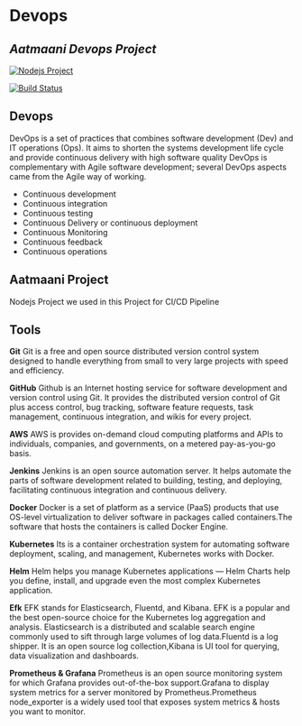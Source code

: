 # Devops
## _Aatmaani Devops Project_

[![Nodejs Project](https://cldup.com/dTxpPi9lDf.thumb.png)](https://nodesource.com/products/nsolid)

[![Build Status](https://travis-ci.org/joemccann/dillinger.svg?branch=master)](https://travis-ci.org/joemccann/dillinger)

## Devops
  DevOps is a set of practices that combines software development (Dev) and IT operations (Ops). It aims to shorten the systems development life cycle and provide continuous delivery with high software quality DevOps is complementary with Agile software development; several DevOps aspects came from the Agile way of working.

- Continuous development
- Continuous integration
- Continuous testing
- Continuous Delivery or continuous deployment
- Continuous Monitoring
- Continuous feedback
- Continuous operations
## Aatmaani Project 
 Nodejs Project we used in this Project for CI/CD Pipeline 
## Tools
**Git**
  Git is a free and open source distributed version control system designed to handle everything from small to very large projects with speed and efficiency.

**GitHub**
Github  is an Internet hosting service for software development and version control using Git. It provides the distributed version control of Git plus access control, bug tracking, software feature requests, task management, continuous integration, and wikis for every project.

**AWS**
AWS is provides on-demand cloud computing platforms and APIs to individuals, companies, and governments, on a metered pay-as-you-go basis.

**Jenkins**
Jenkins is an open source automation server. It helps automate the parts of software development related to building, testing, and deploying, facilitating continuous integration and continuous delivery.

**Docker**
Docker is a set of platform as a service (PaaS) products that use OS-level virtualization to deliver software in packages called containers.The software that hosts the containers is called Docker Engine.

**Kubernetes**
Its is a container orchestration system for automating software deployment, scaling, and management, Kubernetes works with Docker.

**Helm**
Helm helps you manage Kubernetes applications — Helm Charts help you define, install, and upgrade even the most complex Kubernetes application.

**Efk**
EFK stands for Elasticsearch, Fluentd, and Kibana. EFK is a popular and the best open-source choice for the Kubernetes log aggregation and analysis. Elasticsearch is a distributed and scalable search engine commonly used to sift through large volumes of log data.Fluentd is a log shipper. It is an open source log collection,Kibana is UI tool for querying, data visualization and dashboards.

**Prometheus & Grafana**
Prometheus is an open source monitoring system for which Grafana provides out-of-the-box support.Grafana to display system metrics for a server monitored by Prometheus.Prometheus node_exporter is a widely used tool that exposes system metrics & hosts you want to monitor.


